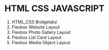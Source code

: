 # HTML CSS JAVASCRIPT

1) HTML_CSS Bridgelabz 
2) Flexbox Website Layout
3) Flexbox Photo Gallery Layout
4) Flexbox List Card Layout
5) Flexbox Media Object Layout

